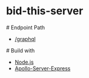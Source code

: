 ﻿# bid-this-server
 
 
﻿# Endpoint Path
* [/graphql](http://localhost:4000/graphql)
  

﻿# Build with
* [Node.js](https://github.com/nodejs)
* [Apollo-Server-Express](https://github.com/apollographql/apollo-server)
